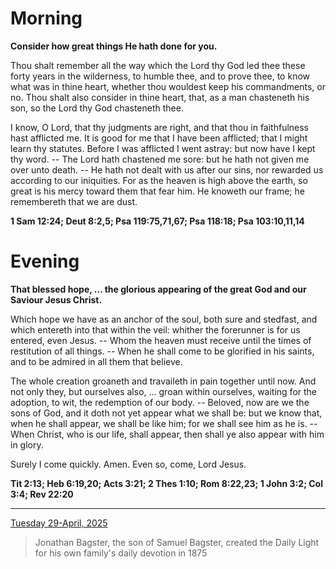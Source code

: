 # Morning

**Consider how great things He hath done for you.**
 
Thou shalt remember all the way which the Lord thy God led thee these forty years in the wilderness, to humble thee, and to prove thee, to know what was in thine heart, whether thou wouldest keep his commandments, or no. Thou shalt also consider in thine heart, that, as a man chasteneth his son, so the Lord thy God chasteneth thee.
 
I know, O Lord, that thy judgments are right, and that thou in faithfulness hast afflicted me. It is good for me that I have been afflicted; that I might learn thy statutes. Before I was afflicted I went astray: but now have I kept thy word. -- The Lord hath chastened me sore: but he hath not given me over unto death. -- He hath not dealt with us after our sins, nor rewarded us according to our iniquities. For as the heaven is high above the earth, so great is his mercy toward them that fear him. He knoweth our frame; he remembereth that we are dust.  

**1 Sam 12:24; Deut 8:2,5; Psa 119:75,71,67; Psa 118:18; Psa 103:10,11,14**

# Evening

**That blessed hope, ... the glorious appearing of the great God and our Saviour Jesus Christ.**
 
Which hope we have as an anchor of the soul, both sure and stedfast, and which entereth into that within the veil: whither the forerunner is for us entered, even Jesus. -- Whom the heaven must receive until the times of restitution of all things. -- When he shall come to be glorified in his saints, and to be admired in all them that believe.
 
The whole creation groaneth and travaileth in pain together until now. And not only they, but ourselves also, ... groan within ourselves, waiting for the adoption, to wit, the redemption of our body. -- Beloved, now are we the sons of God, and it doth not yet appear what we shall be: but we know that, when he shall appear, we shall be like him; for we shall see him as he is. -- When Christ, who is our life, shall appear, then shall ye also appear with him in glory.
 
Surely I come quickly. Amen. Even so, come, Lord Jesus.  

**Tit 2:13; Heb 6:19,20; Acts 3:21; 2 Thes 1:10; Rom 8:22,23; 1 John 3:2; Col 3:4; Rev 22:20**

---

[Tuesday 29-April, 2025](https://t.me/s/daily_light)

> Jonathan Bagster, the son of Samuel Bagster, created the Daily Light for his own family's daily devotion in 1875

